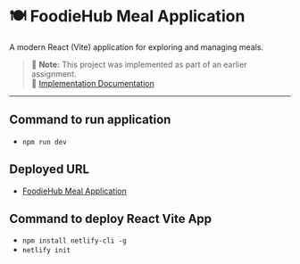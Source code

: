 # 🍽️ FoodieHub Meal Application

A modern React (Vite) application for exploring and managing meals.

> 📌 **Note:** This project was implemented as part of an earlier assignment.  
> 📄 [Implementation Documentation](https://docs.google.com/document/d/1gvKirHQSpDj1Eu7B8vbsPfOivaDIshMwGPdRKpsUo3o/edit?usp=sharing)

---

## Command to run application
- `npm run dev`

## Deployed URL
- [FoodieHub Meal Application](https://foodiehubmodule8.netlify.app/)

## Command to deploy React Vite App
- `npm install netlify-cli -g`
- `netlify init`

